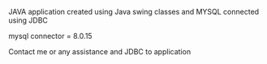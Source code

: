 JAVA application created using Java swing classes and MYSQL connected using JDBC

mysql connector = 8.0.15

Contact me or any assistance and JDBC to application

